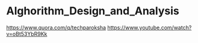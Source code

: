 # Alghorithm_Design_and_Analysis

https://www.quora.com/q/techparoksha
https://www.youtube.com/watch?v=oBt53YbR9Kk
